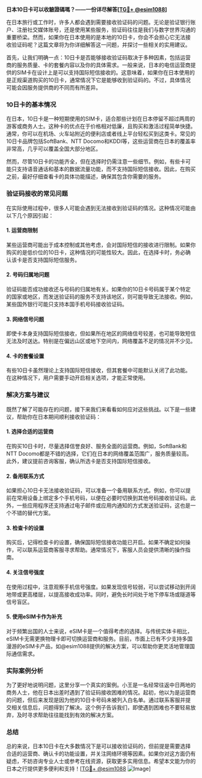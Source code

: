 **日本10日卡可以收驗證碼嗎？——一份详尽解答[[TG💪+ @esim1088](https://t.me/s/esim1088)]**

在日本旅行或工作时，许多人都会遇到需要接收验证码的问题。无论是验证银行账户、注册社交媒体账号，还是使用某些服务，验证码往往是我们与数字世界沟通的重要桥梁。然而，如果你在日本使用的是本地的10日卡，你会不会担心它无法接收验证码呢？这篇文章将为你详细解答这一问题，并探讨一些相关的实用建议。

首先，让我们明确一点：10日卡是否能够接收验证码取决于多种因素，包括运营商的服务质量、卡的套餐内容以及你的具体需求。一般来说，日本的电信运营商提供的SIM卡在设计上是可以支持国际短信接收的。这意味着，如果你在日本使用的是正规渠道购买的10日卡，通常情况下它是能够收到验证码的。不过，具体情况可能会因服务提供商的不同而有所差异。

### 10日卡的基本情况

在日本，10日卡是一种短期使用的SIM卡，适合那些计划在日本停留不超过两周的游客或商务人士。这种卡的优点在于价格相对低廉，且购买和激活过程简单快捷。通常，你可以在机场、火车站附近的便利店或者线上平台轻松买到这类卡。常见的10日卡品牌包括SoftBank、NTT Docomo和KDDI等，这些运营商在日本的覆盖率非常高，几乎可以覆盖全国大部分地区。

然而，尽管10日卡的功能齐全，但在选择时仍需注意一些细节。例如，有些卡可能只支持语音通话和基本的数据流量功能，而不支持国际短信接收。因此，在购买之前，最好仔细查看卡的具体功能描述，确保其包含你需要的服务。

### 验证码接收的常见问题

在实际使用过程中，很多人可能会遇到无法接收到验证码的情况。这种情况可能由以下几个原因引起：

#### 1. **运营商限制**
   某些运营商可能出于成本控制或其他考虑，会对国际短信的接收进行限制。如果你购买的是低价位的10日卡，这种情况的可能性较大。因此，在选择卡时，务必确认该卡是否支持国际短信服务。

#### 2. **号码归属地问题**
   验证码能否成功接收还与号码的归属地有关。如果你的10日卡号码属于某个特定的国家或地区，而发送验证码的服务不支持该地区，则可能导致无法接收。例如，某些国外银行可能只支持本国手机号码接收验证码。

#### 3. **网络信号问题**
   即使卡本身支持国际短信接收，但如果所在地区的网络信号较差，也可能导致短信无法及时送达。特别是在偏远山区或地下空间内，网络覆盖不足的情况并不少见。

#### 4. **卡的套餐设置**
   有些10日卡虽然理论上支持国际短信接收，但其套餐中可能默认关闭了此功能。在这种情况下，用户需要手动开启相关选项，才能正常使用。

### 解决方案与建议

既然了解了可能存在的问题，接下来我们来看看如何应对这些挑战。以下是一些建议，帮助你在日本期间顺利接收验证码：

#### 1. **选择合适的运营商**
   在购买10日卡时，尽量选择信誉良好、服务全面的运营商。例如，SoftBank和NTT Docomo都是不错的选择，它们在日本的网络覆盖范围广，服务质量较高。此外，建议提前咨询客服，确认所选卡是否支持国际短信接收。

#### 2. **备用联系方式**
   如果担心10日卡无法接收验证码，可以准备一个备用联系方式。例如，你可以提前在常用设备上绑定多个手机号码，以便在必要时切换到其他号码接收验证码。此外，一些应用程序还支持通过电子邮件或应用内通知的方式发送验证码，这也是一个不错的替代方案。

#### 3. **检查卡的设置**
   购买后，记得检查卡的设置，确保国际短信接收功能已开启。如果不确定如何操作，可以联系运营商客服寻求帮助。通常情况下，客服人员会提供清晰的操作指南。

#### 4. **关注信号强度**
   在使用过程中，注意观察手机信号强度。如果发现信号较弱，可以尝试移动到开阔地带或更高楼层，以提高接收成功率。同时，避免长时间处于地下停车场或隧道等信号盲区。

#### 5. **使用eSIM卡作为补充**
   对于频繁出国的人士来说，eSIM卡是一个值得考虑的选择。与传统实体卡相比，eSIM卡无需更换物理卡即可切换运营商和服务。目前，市面上已有不少支持多国漫游的eSIM卡产品，如@esim1088提供的解决方案，可以帮助你更灵活地管理国际通信需求。

### 实际案例分析

为了更好地说明问题，这里分享一个真实的案例。小王是一名经常往返中日两地的商务人士，他在日本出差时遇到了验证码接收困难的情况。起初，他以为是运营商的问题，但后来发现是因为他的10日卡号码未被列入白名单。通过联系客服并提交相关信息后，问题得到了解决。这个例子告诉我们，即使遇到困难也不要轻易放弃，及时寻求帮助往往能找到有效的解决方案。

### 总结

总的来说，日本10日卡在大多数情况下是可以接收验证码的，但前提是需要选择合适的运营商、确认卡的功能设置，并关注网络环境等因素。如果你对这方面仍有疑虑，不妨咨询专业人士或参考在线资源，获取更多实用信息。希望本文能为你的日本之行提供更多便利和支持！[[TG💪+ @esim1088](https://t.me/s/esim1088) ![Image](https://i.postimg.cc/4NQfJmqS/Snipaste-2025-05-13-00-14-12.png)]